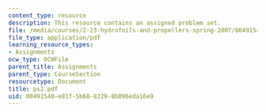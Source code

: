 ```yaml
---
content_type: resource
description: This resource contains an assigned problem set.
file: /media/courses/2-23-hydrofoils-and-propellers-spring-2007/00491540e81f5b6882298b096eda16e9_ps2.pdf
file_type: application/pdf
learning_resource_types:
- Assignments
ocw_type: OCWFile
parent_title: Assignments
parent_type: CourseSection
resourcetype: Document
title: ps2.pdf
uid: 00491540-e81f-5b68-8229-8b096eda16e9
---
```

